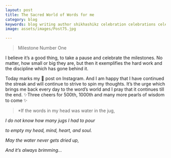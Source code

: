 ```yaml
---
layout: post
title: The Sacred World of Words for me
category: blog
keywords: blog writing author shikhashikz celebration celebrations celebrationtime celebrationoflife writinglife writingislife writingforlife writingismylife writingsforlife writingsavedmylife writingslife writingislovewritingislife lifeiswriting writingabookwillchangeyourlife writinglifestyle
image: assets/images/Post75.jpg

---
```

> Milestone Number One
> 

I believe it’s a good thing, to take a pause and celebrate the milestones. No matter, how small or big they are, but then it exemplifies the hard work and the discipline which has gone behind it.

Today marks my 💯 post on Instagram. And I am happy that I have continued the streak and will continue to strive to spin my thoughts. It’s the urge which brings me back every day to the word’s world and I pray that it continues till the end. ✨Three cheers for 500th, 1000th and many more pearls of wisdom to come ✨

>*If the words in my head was water in the jug,
>
*I do not know how many jugs I had to pour*

*to empty my head, mind, heart, and soul.*

*May the water never gets dried up,*

*And it’s always brimming…*


